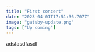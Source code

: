 ```yaml
---
title: "First concert"
date: "2023-04-01T17:51:36.707Z"
image: "gatsby-update.png"
tags: ["Up coming"]
---
```

a﻿dsfasdfasdf